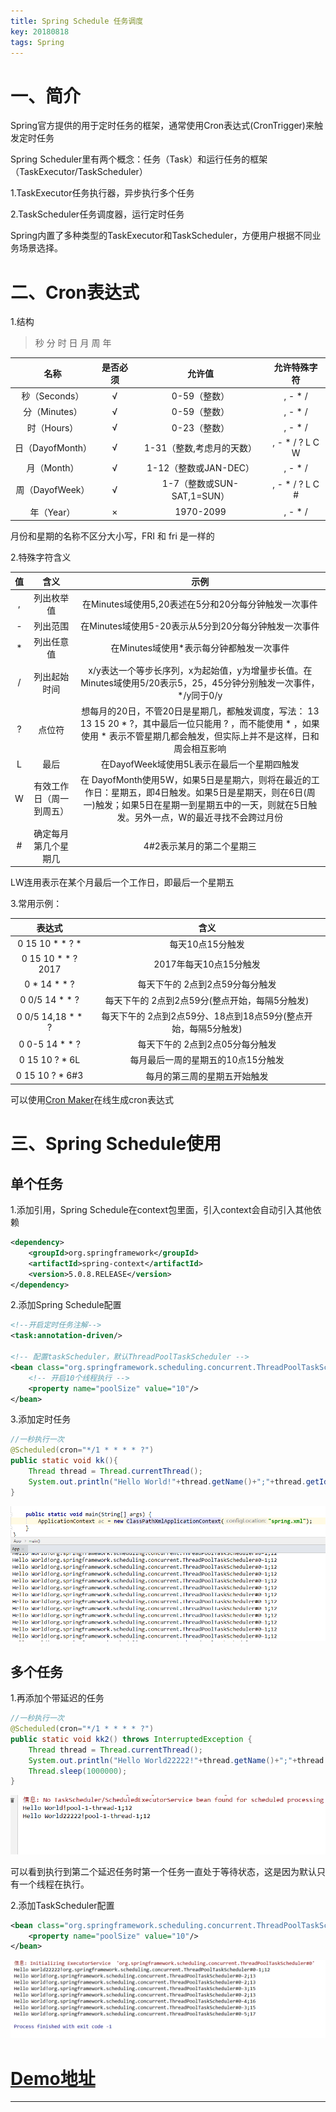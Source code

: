 ```yaml
---
title: Spring Schedule 任务调度
key: 20180818
tags: Spring
---
```


# 一、简介

Spring官方提供的用于定时任务的框架，通常使用Cron表达式(CronTrigger)来触发定时任务

Spring Scheduler里有两个概念：任务（Task）和运行任务的框架（TaskExecutor/TaskScheduler）

1.TaskExecutor任务执行器，异步执行多个任务

2.TaskScheduler任务调度器，运行定时任务

Spring内置了多种类型的TaskExecutor和TaskScheduler，方便用户根据不同业务场景选择。

<!--more-->

# 二、Cron表达式

1.结构

> 秒 分 时 日 月 周 年

名称|是否必须|允许值|允许特殊字符
:---:|:---:|:---:|:---:
秒（Seconds）|√|0-59（整数）|, - * /
分（Minutes）|√|0-59（整数）|, - * /
时（Hours）|√|0-23（整数）|, - * /
日（DayofMonth）|√|1-31（整数,考虑月的天数）|, - * / ? L C W
月（Month）|√|1-12（整数或JAN-DEC）|, - * /
周（DayofWeek）|√|1-7（整数或SUN-SAT,1=SUN）|, - * / ? L C #
年（Year）|×|1970-2099|, - * /

月份和星期的名称不区分大小写，FRI 和 fri 是一样的

2.特殊字符含义

值|含义|示例
:---:|:---:|:---:
,|列出枚举值|在Minutes域使用5,20表述在5分和20分每分钟触发一次事件
-|列出范围|在Minutes域使用5-20表示从5分到20分每分钟触发一次事件
*|列出任意值|在Minutes域使用*表示每分钟都触发一次事件
/|列出起始时间|x/y表达一个等步长序列，x为起始值，y为增量步长值。在Minutes域使用5/20表示5，25，45分钟分别触发一次事件，*/y同于0/y
?|点位符|想每月的20日，不管20日是星期几，都触发调度，写法： 13 13 15 20 * ?，其中最后一位只能用 ? ，而不能使用 * ，如果使用 * 表示不管星期几都会触发，但实际上并不是这样，日和周会相互影响
L|最后|在DayofWeek域使用5L表示在最后一个星期四触发
W|有效工作日（周一到周五）|在 DayofMonth使用5W，如果5日是星期六，则将在最近的工作日：星期五，即4日触发。如果5日是星期天，则在6日(周一)触发；如果5日在星期一到星期五中的一天，则就在5日触发。另外一点，W的最近寻找不会跨过月份
\#|确定每月第几个星期几|4#2表示某月的第二个星期三

LW连用表示在某个月最后一个工作日，即最后一个星期五

3.常用示例：

表达式|含义
:---:|:---:
0 15 10 * * ? *|每天10点15分触发  
0 15 10 * * ? 2017|2017年每天10点15分触发
0 * 14 * * ?|每天下午的 2点到2点59分每分触发
0 0/5 14 * * ?|每天下午的 2点到2点59分(整点开始，每隔5分触发)
0 0/5 14,18 * * ?|每天下午的 2点到2点59分、18点到18点59分(整点开始，每隔5分触发)
0 0-5 14 * * ?|每天下午的 2点到2点05分每分触发
0 15 10 ? * 6L|每月最后一周的星期五的10点15分触发
0 15 10 ? * 6#3|每月的第三周的星期五开始触发

可以使用[Cron Maker](http://www.cronmaker.com/)在线生成cron表达式

# 三、Spring Schedule使用

## 单个任务

1.添加引用，Spring Schedule在context包里面，引入context会自动引入其他依赖

```xml
<dependency>
    <groupId>org.springframework</groupId>
    <artifactId>spring-context</artifactId>
    <version>5.0.8.RELEASE</version>
</dependency>
```

2.添加Spring Schedule配置

```xml
<!--开启定时任务注解-->
<task:annotation-driven/>

<!-- 配置taskScheduler，默认ThreadPoolTaskScheduler -->
<bean class="org.springframework.scheduling.concurrent.ThreadPoolTaskScheduler">
    <!-- 开启10个线程执行 -->
    <property name="poolSize" value="10"/>
</bean>
```

3.添加定时任务

```java
//一秒执行一次
@Scheduled(cron="*/1 * * * * ?")
public static void kk(){
    Thread thread = Thread.currentThread();
    System.out.println("Hello World!"+thread.getName()+";"+thread.getId());
}
```

![img](/myres/20180818/20180817011938.png)

## 多个任务

1.再添加个带延迟的任务

```java
//一秒执行一次
@Scheduled(cron="*/1 * * * * ?")
public static void kk2() throws InterruptedException {
    Thread thread = Thread.currentThread();
    System.out.println("Hello World22222!"+thread.getName()+";"+thread.getId());
    Thread.sleep(1000000);
}
```

![img](/myres/20180818/20180817012332.png)

可以看到执行到第二个延迟任务时第一个任务一直处于等待状态，这是因为默认只有一个线程在执行。

2.添加TaskScheduler配置

```xml
<bean class="org.springframework.scheduling.concurrent.ThreadPoolTaskScheduler">
    <property name="poolSize" value="10"/>
</bean>
```

![img](/myres/20180818/20180817012901.png)

# [Demo地址](https://github.com/A175A174/Demo/tree/master/springschedule)

---